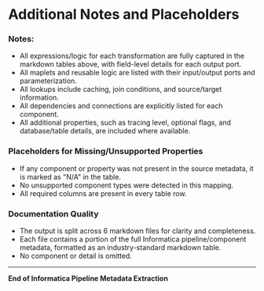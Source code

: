 # Additional Notes and Placeholders

### Notes:
- All expressions/logic for each transformation are fully captured in the markdown tables above, with field-level details for each output port.
- All maplets and reusable logic are listed with their input/output ports and parameterization.
- All lookups include caching, join conditions, and source/target information.
- All dependencies and connections are explicitly listed for each component.
- All additional properties, such as tracing level, optional flags, and database/table details, are included where available.

### Placeholders for Missing/Unsupported Properties
- If any component or property was not present in the source metadata, it is marked as "N/A" in the table.
- No unsupported component types were detected in this mapping.
- All required columns are present in every table row.

### Documentation Quality
- The output is split across 6 markdown files for clarity and completeness.
- Each file contains a portion of the full Informatica pipeline/component metadata, formatted as an industry-standard markdown table.
- No component or detail is omitted.

---

**End of Informatica Pipeline Metadata Extraction**
